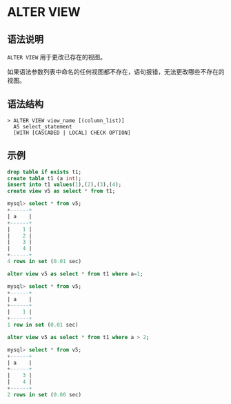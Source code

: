 # **ALTER VIEW**

## **语法说明**

`ALTER VIEW` 用于更改已存在的视图。

如果语法参数列表中命名的任何视图都不存在，语句报错，无法更改哪些不存在的视图。

## **语法结构**

```
> ALTER VIEW view_name [(column_list)]
  AS select_statement
  [WITH [CASCADED | LOCAL] CHECK OPTION]
```

## **示例**

```sql
drop table if exists t1;
create table t1 (a int);
insert into t1 values(1),(2),(3),(4);
create view v5 as select * from t1;

mysql> select * from v5;
+------+
| a    |
+------+
|    1 |
|    2 |
|    3 |
|    4 |
+------+
4 rows in set (0.01 sec)

alter view v5 as select * from t1 where a=1;

mysql> select * from v5;
+------+
| a    |
+------+
|    1 |
+------+
1 row in set (0.01 sec)

alter view v5 as select * from t1 where a > 2;

mysql> select * from v5;
+------+
| a    |
+------+
|    3 |
|    4 |
+------+
2 rows in set (0.00 sec)
```
